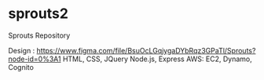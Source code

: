 # sprouts2
Sprouts Repository


Design : https://www.figma.com/file/BsuOcLGqjygaDYbRqz3GPaTl/Sprouts?node-id=0%3A1
HTML, CSS, JQuery
Node.js, Express
AWS: EC2, Dynamo, Cognito
